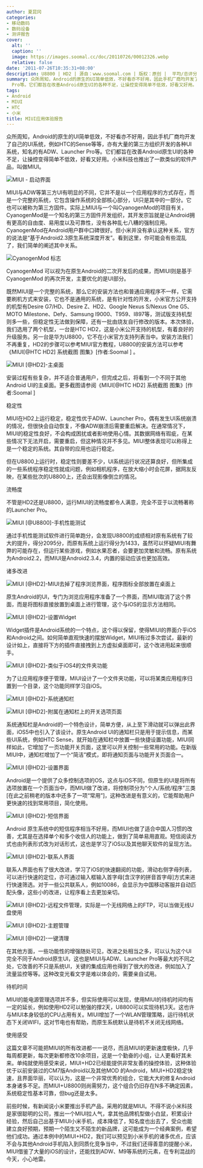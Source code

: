 ```yaml
---
author: 夏昆冈
categories:
- 移动数码
- 数码设备
- 测评报告
cover:
  alt: ''
  caption: ''
  image: https://images.soomal.cc/doc/20110726/00012326.webp
  relative: false
date: '2011-07-26T10:35:31+08:00'
description: U8800 | HD2 | 源自：www.soomal.com | 版权：原创 |  平均/总评分：09.31/121
summary: 众所周知，Android的原生的UI简单低效，不好看亦不好用，因此手机厂商均开发了自己的UI系统，例如HTC的Sense等等，亦有大量的第三方组织开发的各种UI系统，知名的有ADW、Launcher
  Pro等。它们都旨在改善Android原生UI的各种不足，让操控变得简单不低效，好看又好用。小米科技也推出了一款类似的软件产品，叫做MIUI
tags:
- Android
- MIUI
- HTC
- 小米
title: MIUI应用体验报告
---
```


众所周知，Android的原生的UI简单低效，不好看亦不好用，因此手机厂商均开发了自己的UI系统，例如HTC的Sense等等，亦有大量的第三方组织开发的各种UI系统，知名的有ADW、Launcher Pro等。它们都旨在改善Android原生UI的各种不足，让操控变得简单不低效，好看又好用。小米科技也推出了一款类似的软件产品，叫做MIUI。



![MIUI - 启动界面](https://images.soomal.cc/doc/20110725/00012319.webp)



MIUI与ADW等第三方UI有明显的不同，它并不是以一个应用程序的方式存在，而是一个完整的系统，它包含操作系统的全部核心部分，UI只是其中的一部分。它也可以被称为第三方固件。实际上MIUI与一个叫CyanogenMod的项目有关，CyanogenMod是一个知名的第三方固件开发组织，其开发宗旨就是让Android拥有更高的自由度、易用度以及可靠性，没有各种乱七八糟的强制应用。CyanogenMod在Android用户群中口碑很好。但小米并没有承认这种关系，官方的说法是“基于Android2.3原生系统深度开发”。看到这里，你可能会有些混乱了，我们简单的阐述其中关系。



![CyanogenMod 标志](https://images.soomal.cc/doc/20110725/00012320.webp)



CyanogenMod 可以视为在原生Android的二次开发后的成果，而MIUI则是基于CyanogenMod 的再次开发，主要优化的是UI部分。



既然MIUI是一个完整的系统，那么它的安装方法也和普通应用程序不一样，它需要刷机方式来安装，它也不是通用的系统，是有针对性的开发，小米官方公开支持的机型有Desire G7/HD、Desire Z、HD2、Google Nexus S/Nexus One G5、MOTO Milestone、Defy、Samsung I9000、T959、I897等，测试版支持机型则多一些，但稳定性无法做到保障，还有一批由烧友自行修改的版本。本次体验，我们选用了两个机型，一台是HTC HD2，这是小米公开支持的机型，有着良好的升级服务。另一台是华为U8800，它不在小米官方支持列表当中。安装方法我们不再重复，HD2的步骤可以参考MIUI官方教程，U8800的安装方法可以参考《MIUI[@HTC HD2] 系统截图 图集》[作者:Soomal ]
。



![MIUI [@HD2]-主桌面](https://images.soomal.cc/doc/20110714/00012116.webp)



安装过程有些复杂，并不适合普通用户，但完成之后，将看到一个不同于其他Android UI的主桌面。更多截图请参阅《MIUI[@HTC HD2] 系统截图 图集》[作者:Soomal ]



稳定性



MIUI在HD2上运行稳定，稳定性优于ADW、Launcher Pro，偶有发生UI系统崩溃的情况，但很快会自动恢复，不像ADW崩溃后需要重启解决。在通常情况下，MIUI的稳定性良好，不会构成困扰或者影响使用心情。其数据网络有瑕疵，在某些情况下无法开启，需要重启，但这种情况并不多见。MIUI整体表现可以称得上是一个稳定的系统。其自带的应用也运行稳定。



但在U8800上运行时，稳定性则要差不少，UI系统运行状况还算良好，但所集成的一些系统程序稳定性就成问题，例如相机程序，在放大缩小时会花屏，据网友反映，在某些批次的U8800上，还会出现影像倒立的情况。



流畅度



不管是HD2还是U8800，运行MIUI的流畅度都令人满意，完全不亚于以流畅著称的Launcher Pro。



![MIUI [@U8800]-手机性能测试](https://images.soomal.cc/doc/20110725/00012321.webp)



通过手机性能测试软件进行简单跑分，会发现U8800的成绩相对原有系统有了较大的提升，得分2095分，而原有系统上运行得分为1433，虽然可以怀疑MIUI有舞弊的可能存在，但运行某些游戏，例如水果忍者，会要更加灵敏和流畅。原有系统为Android2.2，而MIUI是Android2.3.4，内置的驱动应该也更加高效。



诸多改进



![MIUI [@HD2]-MIUI去掉了程序浏览界面，程序图标全部放置在桌面上](https://images.soomal.cc/doc/20110714/00012117.webp)



原生Android的UI，专门为浏览应用程序准备了一个界面，而MIUI取消了这个界面，而是将图标直接放置到桌面上进行管理，这个与iOS的显示方法相同。



![MIUI [@HD2]-设置Widget](https://images.soomal.cc/doc/20110725/00012322.webp)



Widget插件是Android系统的一个特点，这个得以保留，使得MIUI的界面介乎iOS和Android之间。如何简单直观快速的摆放Widget，MIUI有过多次尝试，最新的设计如上，直接将下方的插件直接拽到上方虚拟桌面即可，这个改进用起来很顺手。



![MIUI [@HD2]-类似于iOS4的文件夹功能](https://images.soomal.cc/doc/20110714/00012118.webp)



为了让应用程序便于管理，MIUI设计了一个文件夹功能，可以将某类应用程序归置到一个目录，这个功能同样学习自iOS。



![MIUI [@HD2]-系统通知栏](https://images.soomal.cc/doc/20110714/00012119.webp)



![MIUI [@HD2]-附属在通知栏上的开关选项页面](https://images.soomal.cc/doc/20110714/00012120.webp)



系统通知栏是Android的一个特色设计，简单方便，从上至下滑动就可以弹出此界面，iOS5中也引入了该设计。原生Android UI的通知栏只是用于提示信息，而某些UI系统，例如HTC Sense，就开始在通知栏中放置一些快捷设置功能，MIUI同样如此，它增加了一页功能开关页面，这里可以开关控制一些常用的功能。在新版MIUI中，通知栏增加了一个“简洁”模式，即将通知页面与功能开关页面合一。



![MIUI [@HD2]-设置界面](https://images.soomal.cc/doc/20110725/00012323.webp)



Android是一个提供了众多控制选项的OS，这点与iOS不同，但原生的UI是将所有选项放置在一个页面当中，而MIUI做了改进，将控制项分为“个人/系统/程序”三类[在此之前稍老的版本中还多了一项“常用”]，这种改进是有意义的，它能帮助用户更快速的找到常用项目，简化使用。



![MIUI [@HD2]-短信界面](https://images.soomal.cc/doc/20110714/00012136.webp)



Android 原生系统中的短信程序相当不好用，而MIUI也做了适合中国人习惯的改善，尤其是在选择单个和多个收信人的功能上，做到了简单易用直观。短信阅读方式也由列表形式改为对话形式，这也是学习了iOS以及其他聊天软件的呈现方法。



![MIUI [@HD2]-联系人界面](https://images.soomal.cc/doc/20110725/00012324.webp)



联系人界面也有了很大改进，学习了iOS的快速翻阅的功能，滑动右侧字母列表，可以进行快速的定位，亦可通过输入框输入首字母[含汉字的拼音首字母]方式来进行快速筛选。对于一些公共联系人，例如10086，会显示为中国移动客服并自动匹配头像，这些小的改进，让程序看上去更加亲切。



![MIUI [@HD2]-远程文件管理，实际是一个无线网络上的FTP，可以当做无线U盘使用](https://images.soomal.cc/doc/20110714/00012128.webp)



![MIUI [@HD2]-主题管理](https://images.soomal.cc/doc/20110714/00012129.webp)



![MIUI [@HD2]-一键清理](https://images.soomal.cc/doc/20110726/00012325.webp)



在其他方面，一些功能性的增强随处可见，改进之处相当之多，可以认为这个UI完全不同于Android原生UI，这也是MIUI与ADW、Launcher Pro等最大的不同之处，它改善的不只是系统UI，关键的集成应用也得到了很大的改进，例如加入了流量监控等等。这种改变光看文字是难以体会的，需要亲自试用。



待机时间



MIUI的能电源管理选项并不多，但实际使用可以发现，使用MIUI的待机时间均有一定的延长，例如使用HD2可以勉强的撑2天，U8800可以实现待机3天。这也许与MIUI本身较低的CPU占用有关。MIUI增加了一个WLAN管理策略，运行待机状态下关闭WIFI，这对节电也有帮助，而原生系统默认是待机不关闭无线网络。



使用感受



这篇文章不可能把MIUI的所有改进都一一说尽，而且MIUI的更新速度极快，几乎每周都更新，每次更新都修改10余项目，这是一个勤奋的小组，让人更看好其未来。单纯就使用感受来说，MIUI+HD2已经能提供非常友善的操控体验，这种体验优于以前安装过的CM7版Android以及其他MOD 的Android，MIUI+HD2稳定快速，且界面华丽，可以认为，这是一个非常优秀的组合，它能大大的修复Android本身诸多不足。而MIUI+U8800则尚需努力，这个组合仍旧存在N多不确定因素，系统稳定性基本可靠，但bug还是太多。



前些时候，有新闻说小米要推出手机产品，采用的就是MIUI。不得不说小米科技是家很聪明的公司，推出一个MIUI拉人气，拿其他品牌机型做小白鼠，积累设计经验，然后自己出基于MIUI小米手机，成本降低了，知名度也出去了，受众也能建立良好预期，预期一个陌生又不陌生的新品牌，这可能成为一个经典案例，希望他们成功。通过本例中的MIUI+HD2，我们可以预见到小米手机的诸多优点，应该不会与其他Android手机陷入到同质化竞争当中，不过我们还得善意的提醒小米，MIUI借鉴了大量的iOS的设计，还能找到ADW、M9等系统的元素，在专利混战的今天，小心地雷。